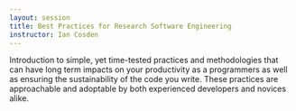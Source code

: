 ```yaml
---
layout: session
title: Best Practices for Research Software Engineering
instructor: Ian Cosden
---
```



Introduction to simple, yet time-tested practices and methodologies that can have long term impacts on your productivity as a programmers as well as ensuring the sustainability of the code you write. These practices are approachable and adoptable by both experienced developers and novices alike.  
